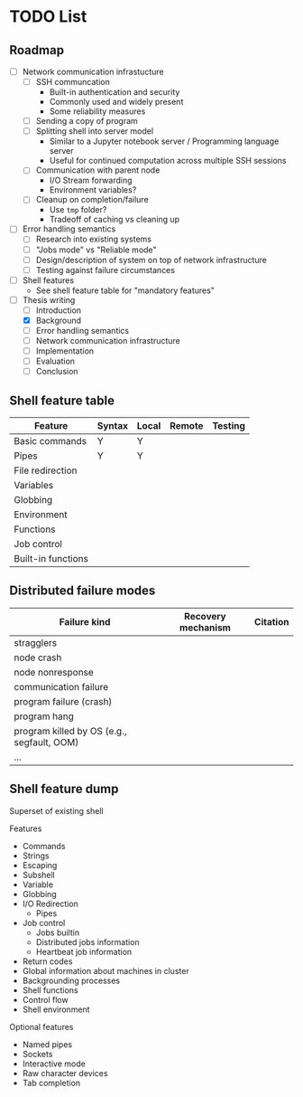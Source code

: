 # TODO List

## Roadmap

- [ ] Network communication infrastucture
  - [ ] SSH communcation
    - Built-in authentication and security
    - Commonly used and widely present
    - Some reliability measures
  - [ ] Sending a copy of program
  - [ ] Splitting shell into server model
    - Similar to a Jupyter notebook server / Programming language server
    - Useful for continued computation across multiple SSH sessions
  - [ ] Communication with parent node
    - I/O Stream forwarding
    - Environment variables?
  - [ ] Cleanup on completion/failure
    - Use `tmp` folder?
    - Tradeoff of caching vs cleaning up
- [ ] Error handling semantics
  - [ ] Research into existing systems
  - [ ] "Jobs mode" vs "Reliable mode"
  - [ ] Design/description of system on top of network infrastructure
  - [ ] Testing against failure circumstances
- [ ] Shell features
  - See shell feature table for "mandatory features"
- [ ] Thesis writing
  - [ ] Introduction
  - [x] Background
  - [ ] Error handling semantics
  - [ ] Network communication infrastructure
  - [ ] Implementation
  - [ ] Evaluation
  - [ ] Conclusion

## Shell feature table
| Feature                | Syntax | Local | Remote | Testing |
|------------------------|--------|-------|--------|---------|
| Basic commands         | Y      | Y     |        |         |
| Pipes                  | Y      | Y     |        |         |
| File redirection       |        |       |        |         |
| Variables              |        |       |        |         |
| Globbing               |        |       |        |         |
| Environment            |        |       |        |         |
| Functions              |        |       |        |         |
| Job control            |        |       |        |         |
| Built-in functions     |        |       |        |         |

## Distributed failure modes
| Failure kind | Recovery mechanism |Citation|
|--------------|--------------------|--------|
| stragglers   |                    |        |
| node crash   |                    |        |
| node nonresponse |                |        |
| communication failure |           |        |
| program failure (crash) |         |        |
| program hang |                    |        |
| program killed by OS (e.g., segfault, OOM) | | |
| ... |                             |        |

## Shell feature dump

Superset of existing shell

Features
- Commands
- Strings
- Escaping
- Subshell
- Variable
- Globbing
- I/O Redirection
  - Pipes
- Job control
  - Jobs builtin
  - Distributed jobs information
  - Heartbeat job information
- Return codes
- Global information about machines in cluster
- Backgrounding processes
- Shell functions
- Control flow
- Shell environment

Optional features
- Named pipes
- Sockets
- Interactive mode
- Raw character devices
- Tab completion

